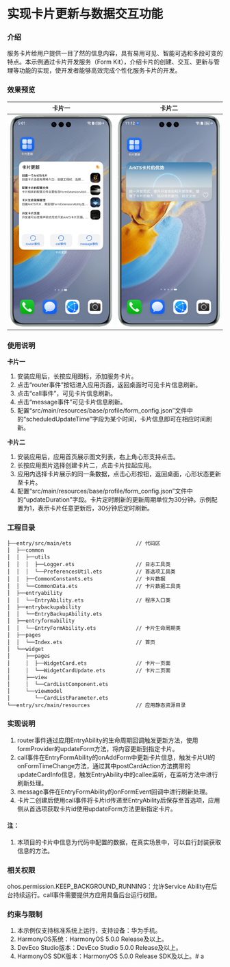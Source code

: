 # 实现卡片更新与数据交互功能

### 介绍

服务卡片给用户提供一目了然的信息内容，具有易用可见、智能可选和多段可变的特点。本示例通过卡片开发服务（Form Kit），介绍卡片的创建、交互、更新与管理等功能的实现，使开发者能够高效完成个性化服务卡片的开发。

### 效果预览
| 卡片一                           | 卡片二                                   |
|----------------------------------|-----------------------------------------|
| ![](screenshots/device/form.png) | ![](screenshots/device/form_second.png) |


### 使用说明

**卡片一**
1. 安装应用后，长按应用图标，添加服务卡片。
2. 点击“router事件”按钮进入应用页面，返回桌面时可见卡片信息刷新。
3. 点击“call事件”，可见卡片信息刷新。
4. 点击“message事件”可见卡片信息刷新。
5. 配置“src/main/resources/base/profile/form_config.json”文件中的“scheduledUpdateTime”字段为某个时间，卡片信息即可在相应时间刷新。

**卡片二**
1. 安装应用后，应用首页展示图文列表，右上角心形支持点击。
2. 长按应用图片选择创建卡片二，点击卡片拉起应用。
3. 应用内选择卡片展示的同一条数据，点击心形按钮，返回桌面，心形状态更新至卡片。
4. 配置“src/main/resources/base/profile/form_config.json”文件中的“updateDuration”字段。卡片定时刷新的更新周期单位为30分钟。示例配置为1，表示卡片任意更新后，30分钟后定时刷新。

### 工程目录

```
├──entry/src/main/ets                     // 代码区
│  ├──common
│  │  ├──utils
│  │  │  ├──Logger.ets                    // 日志工具类
│  │  │  └──PreferencesUtil.ets           // 首选项工具类
│  │  ├──CommonConstants.ets              // 卡片数据
│  │  └──CommonData.ets                   // 卡片数据工具类
│  ├──entryability
│  │  └──EntryAbility.ets                 // 程序入口类
│  ├──entrybackupability
│  │  └──EntryBackupAbility.ets
│  ├──entryformability
│  │  └──EntryFormAbility.ets             // 卡片生命周期类
│  ├──pages
│  │  └──Index.ets                        // 首页
│  └──widget
│     ├──pages
│     │  ├──WidgetCard.ets                // 卡片一页面
│     │  └──WidgetCardUpdate.ets          // 卡片二页面
│     ├──view
│     │  └──CardListComponent.ets
│     └──viewmodel
│        └──CardListParameter.ets
└──entry/src/main/resources               // 应用静态资源目录
```

### 实现说明

1. router事件通过应用EntryAbility的生命周期回调触发更新方法，使用formProvider的updateForm方法，将内容更新到指定卡片。
2. call事件在EntryFormAbility的onAddForm中更新卡片信息，触发卡片UI的onFormTimeChange方法，通过其中postCardAction方法携带的updateCardInfo信息，触发EntryAbility中的callee监听，在监听方法中进行刷新处理。
3. message事件在EntryFormAbility的onFormEvent回调中进行刷新处理。
4. 卡片二创建后使用call事件将卡片id传递至EntryAbility后保存至首选项，应用侧从首选项获取卡片id使用updateForm方法更新指定卡片。

#### 注：
1. 本项目的卡片中信息为代码中配置的数据，在真实场景中，可以自行封装获取信息的方法。

### 相关权限

ohos.permission.KEEP_BACKGROUND_RUNNING：允许Service Ability在后台持续运行。call事件需要提供方应用具备后台运行权限。

### 约束与限制

1. 本示例仅支持标准系统上运行，支持设备：华为手机。
2. HarmonyOS系统：HarmonyOS 5.0.0 Release及以上。
3. DevEco Studio版本：DevEco Studio 5.0.0 Release及以上。
4. HarmonyOS SDK版本：HarmonyOS 5.0.0 Release SDK及以上。# a
